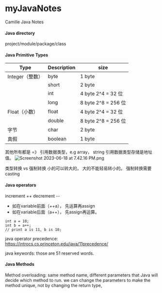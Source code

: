 # myJavaNotes
Camille Java Notes


#### Java directory
 project/module/package/class


#### Java Primitive Types
| Type        | Description | size               |
|-------------|-------------|--------------------|
| Integer（整数） | byte        | 1 byte             |
|             | short       | 2 byte             |
|             | int         | 4 byte 2^4 = 32 位  |
|             | long        | 8 byte 2^8 = 256 位 |
| Float（小数）   | float       | 4 byte 2^4 = 32 位  |
|             | double      | 8 byte 2^8 = 256 位 |
| 字节          | char        | 2 byte             |
| 真假          | boolean     | 1 byte             |

其他所有都是 =》 引用数据类型，e.g array， string
引用数据类型存储是地址值。
![Screenshot 2023-06-18 at 7.42.16 PM.png](..%2F..%2F..%2Fvar%2Ffolders%2F7z%2Fz3sj9gfj4qs2y8x72_lkrbgw0000gr%2FT%2FTemporaryItems%2FNSIRD_screencaptureui_KxGWsQ%2FScreenshot%202023-06-18%20at%207.42.16%20PM.png)

类型转换 vs 强制转换
小的可以转大的， 大的不能轻易转小的。 强制转换需要casting

#### Java operators
increment ++
decrement --
- 如在variable前面（++a）， 先运算再assign
- 如在variable后面（a++）， 先assign再运算。
```agsl
int a = 10;
int b = a++;
// print a is 11, b is 10;
```

java operator precedence: https://introcs.cs.princeton.edu/java/11precedence/

java keywords: those are 51 reserved words. 

#### Java Methods
Method overloading: same method name, different parameters that Java will decide which method to run. we can change 
the parameters to make the method unique, not by changing the return type,
 
